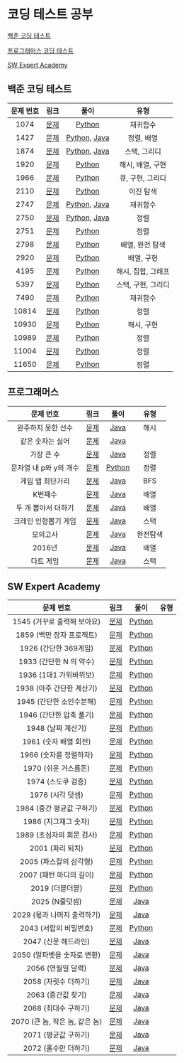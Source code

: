 # 코딩 테스트 공부

[백준 코딩 테스트](#백준-코딩-테스트)

[프로그래머스 코딩 테스트](#프로그래머스)

[SW Expert Academy](#SW-Expert-Academy)

## 백준 코딩 테스트

| 문제 번호 |                     링크                      |                             풀이                             |        유형        |
| :-------: | :-------------------------------------------: | :----------------------------------------------------------: | :----------------: |
|   1074    | [문제](https://www.acmicpc.net/problem/1074)  |                 [Python](./BaekJoon/1074.py)                 |      재귀함수      |
|   1427    | [문제](https://www.acmicpc.net/problem/1427)  | [Python](./BaekJoon/1427/1427.py), [Java](./BaekJoon/1427/Main.java) |     정렬, 배열     |
|   1874    | [문제](https://www.acmicpc.net/problem/1874)  | [Python](./BaekJoon/1874/1874.py), [Java](./BaekJoon/1874/Main.java) |    스택, 그리디    |
|   1920    | [문제](https://www.acmicpc.net/problem/1920)  |                 [Python](./BaekJoon/1920.py)                 |  해시, 배열, 구현  |
|   1966    | [문제](https://www.acmicpc.net/problem/1966)  |                 [Python](./BaekJoon/1966.py)                 |  큐, 구현, 그리디  |
|   2110    | [문제](https://www.acmicpc.net/problem/2110)  |                          [Python]()                          |     이진 탐색      |
|   2747    | [문제](https://www.acmicpc.net/problem/2747)  | [Python](./BaekJoon/2747/2747.py), [Java](./BaekJoon/2747/Main.java) |      재귀함수      |
|   2750    | [문제](https://www.acmicpc.net/problem/2750)  | [Python](./BaekJoon/2750/2750.py), [Java](./BaekJoon/2750/Main.java) |        정렬        |
|   2751    | [문제](https://www.acmicpc.net/problem/2751)  |                 [Python](./BaekJoon/2751.py)                 |        정렬        |
|   2798    | [문제](https://www.acmicpc.net/problem/2798)  |                 [Python](./BaekJoon/2798.py)                 |  배열, 완전 탐색   |
|   2920    | [문제](https://www.acmicpc.net/problem/2920)  |                 [Python](./BaekJoon/2920.py)                 |     배열, 구현     |
|   4195    | [문제](https://www.acmicpc.net/problem/4195)  |                 [Python](./BaekJoon/4195.py)                 | 해시, 집합, 그래프 |
|   5397    | [문제](https://www.acmicpc.net/problem/5397)  |                 [Python](./BaekJoon/5397.py)                 | 스택, 구현, 그리디 |
|   7490    | [문제](https://www.acmicpc.net/problem/7490)  |                 [Python](./BaekJoon/7490.py)                 |      재귀함수      |
|   10814   | [문제](https://www.acmicpc.net/problem/10814) |                [Python](./BaekJoon/10814.py)                 |        정렬        |
|   10930   | [문제](https://www.acmicpc.net/problem/10930) |                [Python](./BaekJoon/10930.py)                 |     해시, 구현     |
|   10989   | [문제](https://www.acmicpc.net/problem/10989) |                [Python](./BaekJoon/10989.py)                 |        정렬        |
|   11004   | [문제](https://www.acmicpc.net/problem/11004) |                [Python](./BaekJoon/11004.py)                 |        정렬        |
|   11650   | [문제](https://www.acmicpc.net/problem/11650) |                [Python](./BaekJoon/11650.py)                 |        정렬        |



## 프로그래머스

|       문제 번호        |                             링크                             |                   풀이                    |   유형   |
| :--------------------: | :----------------------------------------------------------: | :---------------------------------------: | :------: |
|   완주하지 못한 선수   | [문제](https://programmers.co.kr/learn/courses/30/lessons/42576) |   [Java](./Programmers/42576/Main.java)   |   해시   |
|    같은 숫자는 싫어    | [문제](https://programmers.co.kr/learn/courses/30/lessons/12906) |   [Java](./Programmers/12906/Main.java)   |          |
|       가장 큰 수       | [문제](https://programmers.co.kr/learn/courses/30/lessons/42746) |   [Java](./Programmers/42746/Main.java)   |   정렬   |
| 문자열 내 p와 y의 개수 | [문제](https://programmers.co.kr/learn/courses/30/lessons/12916) | [Python](./Programmers/12916/solution.py) |   정렬   |
|    게임 맵 최단거리    | [문제](https://programmers.co.kr/learn/courses/30/lessons/1844) |   [Java](./Programmers/1844/Main.java)    |   BFS    |
|        K번째수         | [문제](https://programmers.co.kr/learn/courses/30/lessons/42748) | [Java](./Programmers/42748/Solution.java) |   배열   |
|  두 개 뽑아서 더하기   | [문제](https://programmers.co.kr/learn/courses/30/lessons/68644) | [Java](./Programmers/68644/Solution.java) |   배열   |
|  크레인 인형뽑기 게임  | [문제](https://programmers.co.kr/learn/courses/30/lessons/64061) | [Java](./Programmers/64061/Solution.java) |   스택   |
|        모의고사        | [문제](https://programmers.co.kr/learn/courses/30/lessons/42840) | [Java](./Programmers/42840/Solution.java) | 완전탐색 |
|         2016년         | [문제](https://programmers.co.kr/learn/courses/30/lessons/12901) | [Java](./Programmers/12901/Solution.java) |   배열   |
|       다트 게임        | [문제](https://programmers.co.kr/learn/courses/30/lessons/17682) | [Java](./Programmers/17682/Solution.java) |   스택   |



## SW Expert Academy

|           문제 번호            |                             링크                             |                     풀이                     | 유형 |
| :----------------------------: | :----------------------------------------------------------: | :------------------------------------------: | :--: |
|  1545 (거꾸로 출력해 보아요)   | [문제](https://swexpertacademy.com/main/code/problem/problemDetail.do?contestProbId=AV2gbY0qAAQBBAS0&categoryId=AV2gbY0qAAQBBAS0&categoryType=CODE) | [Python](./SWExpertAcademy/1545/Solution.py) |      |
|   1859 (백만 장자 프로젝트)    | [문제](https://swexpertacademy.com/main/code/problem/problemDetail.do?contestProbId=AV5LrsUaDxcDFAXc) | [Python](./SWExpertAcademy/1859/Solution.py) |      |
|     1926 (간단한 369게임)      | [문제](https://swexpertacademy.com/main/code/problem/problemDetail.do?contestProbId=AV5PTeo6AHUDFAUq&categoryId=AV5PTeo6AHUDFAUq&categoryType=CODE) | [Python](./SWExpertAcademy/1926/Solution.py) |      |
|    1933 (간단한 N 의 약수)     | [문제](https://swexpertacademy.com/main/code/problem/problemDetail.do?contestProbId=AV5PhcWaAKIDFAUq&categoryId=AV5PhcWaAKIDFAUq&categoryType=CODE) | [Python](./SWExpertAcademy/1933/Solution.py) |      |
|     1936 (1대1 가위바위보)     | [문제](https://swexpertacademy.com/main/code/problem/problemDetail.do?contestProbId=AV5PjKXKALcDFAUq&categoryId=AV5PjKXKALcDFAUq&categoryType=CODE) | [Python](./SWExpertAcademy/1936/Solution.py) |      |
|   1938 (아주 간단한 계산기)    | [문제](https://swexpertacademy.com/main/code/problem/problemDetail.do?contestProbId=AV5PjsYKAMIDFAUq&categoryId=AV5PjsYKAMIDFAUq&categoryType=CODE) | [Python](./SWExpertAcademy/1938/Solution.py) |      |
|    1945 (간단한 소인수분해)    | [문제](https://swexpertacademy.com/main/code/problem/problemDetail.do?contestProbId=AV5Pl0Q6ANQDFAUq&categoryId=AV5Pl0Q6ANQDFAUq&categoryType=CODE) | [Python](./SWExpertAcademy/1945/Solution.py) |      |
|    1946 (간단한 압축 풀기)     | [문제](https://swexpertacademy.com/main/code/problem/problemDetail.do?contestProbId=AV5PmkDKAOMDFAUq&categoryId=AV5PmkDKAOMDFAUq&categoryType=CODE) | [Python](./SWExpertAcademy/1946/Solution.py) |      |
|       1948 (날짜 계산기)       | [문제](https://swexpertacademy.com/main/code/problem/problemDetail.do?contestProbId=AV5PnnU6AOsDFAUq&categoryId=AV5PnnU6AOsDFAUq&categoryType=CODE&&&) | [Python](./SWExpertAcademy/1948/Solution.py) |      |
|     1961 (숫자 배열 회전)      | [문제](https://swexpertacademy.com/main/code/problem/problemDetail.do?contestProbId=AV5Pq-OKAVYDFAUq) | [Python](./SWExpertAcademy/1961/Solution.py) |      |
|     1966 (숫자를 정렬하자)     | [문제](https://swexpertacademy.com/main/code/problem/problemDetail.do?contestProbId=AV5PrmyKAWEDFAUq&categoryId=AV5PrmyKAWEDFAUq&categoryType=CODE) | [Python](./SWExpertAcademy/1966/Solution.py) |      |
|      1970 (쉬운 거스름돈)      | [문제](https://swexpertacademy.com/main/code/problem/problemDetail.do?contestProbId=AV5PsIl6AXIDFAUq&categoryId=AV5PsIl6AXIDFAUq&categoryType=CODE) | [Python](./SWExpertAcademy/1970/Solution.py) |      |
|       1974 (스도쿠 검증)       | [문제](https://swexpertacademy.com/main/code/problem/problemDetail.do?contestProbId=AV5Psz16AYEDFAUq&categoryId=AV5Psz16AYEDFAUq&categoryType=CODE) | [Python](./SWExpertAcademy/1974/Solution.py) |      |
|        1976 (시각 덧셈)        | [문제](https://swexpertacademy.com/main/code/problem/problemDetail.do?contestProbId=AV5PttaaAZIDFAUq&categoryId=AV5PttaaAZIDFAUq&categoryType=CODE) | [Python](./SWExpertAcademy/1976/Solution.py) |      |
|   1984 (중간 평균값 구하기)    | [문제](https://swexpertacademy.com/main/code/problem/problemDetail.do?contestProbId=AV5Pw_-KAdcDFAUq&categoryId=AV5Pw_-KAdcDFAUq&categoryType=CODE) | [Python](./SWExpertAcademy/1984/Solution.py) |      |
|      1986 (지그재그 숫자)      | [문제](https://swexpertacademy.com/main/code/problem/problemDetail.do?contestProbId=AV5PxmBqAe8DFAUq&categoryId=AV5PxmBqAe8DFAUq&categoryType=CODE) | [Python](./SWExpertAcademy/1986/Solution.py) |      |
|   1989 (초심자의 회문 검사)    | [문제](https://swexpertacademy.com/main/code/problem/problemDetail.do?contestProbId=AV5PyTLqAf4DFAUq&categoryId=AV5PyTLqAf4DFAUq&categoryType=CODE) | [Python](./SWExpertAcademy/1989/Solution.py) |      |
|        2001 (파리 퇴치)        | [문제](https://swexpertacademy.com/main/code/problem/problemDetail.do?contestProbId=AV5PzOCKAigDFAUq&categoryId=AV5PzOCKAigDFAUq&categoryType=CODE) | [Python](./SWExpertAcademy/2001/Solution.py) |      |
|     2005 (파스칼의 삼각형)     | [문제](https://swexpertacademy.com/main/code/problem/problemDetail.do?contestProbId=AV5P0-h6Ak4DFAUq) | [Python](./SWExpertAcademy/2005/Solution.py) |      |
|    2007 (패턴 마디의 길이)     | [문제](https://swexpertacademy.com/main/code/problem/problemDetail.do?contestProbId=AV5PhcWaAKIDFAUq&categoryId=AV5PhcWaAKIDFAUq&categoryType=CODE) | [Python](./SWExpertAcademy/2007/Solution.py) |      |
|        2019 (더블더블)         | [문제](https://swexpertacademy.com/main/code/problem/problemDetail.do?contestProbId=AV5QDEX6AqwDFAUq&categoryId=AV5QDEX6AqwDFAUq&categoryType=CODE) | [Python](./SWExpertAcademy/2019/Solution.py) |      |
|         2025 (N줄덧셈)         | [문제](https://swexpertacademy.com/main/code/problem/problemDetail.do?contestProbId=AV5QFZtaAscDFAUq&categoryId=AV5QFZtaAscDFAUq&categoryType=CODE) | [Java](./SWExpertAcademy/2025/Solution.java) |      |
|  2029 (몫과 나머지 출력하기)   | [문제](https://swexpertacademy.com/main/code/problem/problemDetail.do?contestProbId=AV5QGNvKAtEDFAUq&categoryId=AV5QGNvKAtEDFAUq&categoryType=CODE) | [Java](./SWExpertAcademy/2029/Solution.java) |      |
|     2043 (서랍의 비밀번호)     | [문제](https://swexpertacademy.com/main/code/problem/problemDetail.do?contestProbId=AV5QJ_8KAx8DFAUq&categoryId=AV5QJ_8KAx8DFAUq&categoryType=CODE) | [Python](./SWExpertAcademy/2043/Solution.py) |      |
|      2047 (신문 헤드라인)      | [문제](https://swexpertacademy.com/main/code/problem/problemDetail.do?contestProbId=AV5QKsLaAy0DFAUq&categoryId=AV5QKsLaAy0DFAUq&categoryType=CODE) | [Java](./SWExpertAcademy/2047/Solution.java) |      |
|  2050 (알파벳을 숫자로 변환)   | [문제](https://swexpertacademy.com/main/code/problem/problemDetail.do?contestProbId=AV5QLGxKAzQDFAUq&categoryId=AV5QLGxKAzQDFAUq&categoryType=CODE) | [Java](./SWExpertAcademy/2050/Solution.java) |      |
|       2056 (연월일 달력)       | [문제](https://swexpertacademy.com/main/code/problem/problemDetail.do?contestProbId=AV5QLkdKAz4DFAUq&categoryId=AV5QLkdKAz4DFAUq&categoryType=CODE) | [Java](./SWExpertAcademy/2056/Solution.java) |      |
|      2058 (자릿수 더하기)      | [문제](https://swexpertacademy.com/main/code/problem/problemDetail.do?contestProbId=AV5QPRjqA10DFAUq&categoryId=AV5QPRjqA10DFAUq&categoryType=CODE) | [Java](./SWExpertAcademy/2058/Solution.java) |      |
|       2063 (중간값 찾기)       | [문제](https://swexpertacademy.com/main/code/problem/problemDetail.do?contestProbId=AV5QPsXKA2UDFAUq&categoryId=AV5QPsXKA2UDFAUq&categoryType=CODE) | [Java](./SWExpertAcademy/2063/Solution.java) |      |
|      2068 (최대수 구하기)      | [문제](https://swexpertacademy.com/main/code/problem/problemDetail.do?contestProbId=AV5QQhbqA4QDFAUq&categoryId=AV5QQhbqA4QDFAUq&categoryType=CODE) | [Java](./SWExpertAcademy/2068/Solution.java) |      |
| 2070 (큰 놈, 작은 놈, 같은 놈) | [문제](https://swexpertacademy.com/main/code/problem/problemDetail.do?contestProbId=AV5QQ6qqA40DFAUq&categoryId=AV5QQ6qqA40DFAUq&categoryType=CODE) | [Java](./SWExpertAcademy/2070/Solution.java) |      |
|      2071 (평균값 구하기)      | [문제](https://swexpertacademy.com/main/code/problem/problemDetail.do?contestProbId=AV5QRnJqA5cDFAUq&categoryId=AV5QRnJqA5cDFAUq&categoryType=CODE) | [Java](./SWExpertAcademy/2071/Solution.java) |      |
|      2072 (홀수만 더하기)      | [문제](https://swexpertacademy.com/main/code/problem/problemDetail.do?contestProbId=AV5QSEhaA5sDFAUq#none) | [Java](./SWExpertAcademy/2072/Solution.java) |      |

